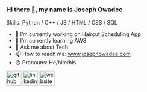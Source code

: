 ### Hi there 👋, my name is Joseph Owadee

Skills: Python / C++ / JS / HTML / CSS / SQL

- 🔭 I’m currently working on Haircut Scheduling App 
- 🌱 I’m currently learning AWS 
- 💬 Ask me about Tech 
- 📫 How to reach me: www.josephowadee.com 
- 😄 Pronouns: He/him/his 


[<img src='https://cdn.jsdelivr.net/npm/simple-icons@3.0.1/icons/github.svg' alt='github' height='40'>](https://github.com/josephowadee)  [<img src='https://cdn.jsdelivr.net/npm/simple-icons@3.0.1/icons/linkedin.svg' alt='linkedin' height='40'>](https://www.linkedin.com/in/JosephOwadee/)  [<img src='https://cdn.jsdelivr.net/npm/simple-icons@3.0.1/icons/icloud.svg' alt='website' height='40'>](www.josephowadee.com)  

